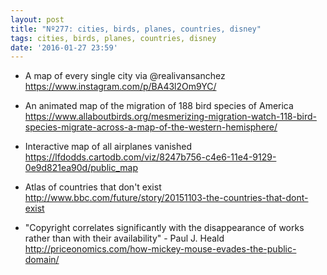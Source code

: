 ```yaml
---
layout: post
title: "Nº277: cities, birds, planes, countries, disney"
tags: cities, birds, planes, countries, disney
date: '2016-01-27 23:59'
---
```


* A map of every single city via @realivansanchez
  https://www.instagram.com/p/BA43l2Om9YC/

* An animated map of the migration of 188 bird species of America
  https://www.allaboutbirds.org/mesmerizing-migration-watch-118-bird-species-migrate-across-a-map-of-the-western-hemisphere/

* Interactive map of all airplanes vanished
  https://lfdodds.cartodb.com/viz/8247b756-c4e6-11e4-9129-0e9d821ea90d/public_map

* Atlas of countries that don't exist
  http://www.bbc.com/future/story/20151103-the-countries-that-dont-exist

* "Copyright correlates significantly with the disappearance of works rather than with their availability" - Paul J. Heald
  http://priceonomics.com/how-mickey-mouse-evades-the-public-domain/
